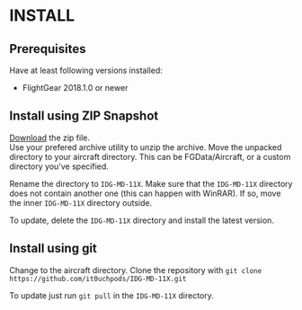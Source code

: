 # INSTALL
## Prerequisites
Have at least following versions installed:
* FlightGear 2018.1.0 or newer

## Install using ZIP Snapshot
[Download](https://github.com/it0uchpods/IDG-MD-11X/archive/master.zip) the zip file.  
Use your prefered archive utility to unzip the archive.
Move the unpacked directory to your aircraft directory. This can be FGData/Aircraft, or a custom directory you've specified.

Rename the directory to `IDG-MD-11X`.
Make sure that the `IDG-MD-11X` directory does not contain another one (this can happen with WinRAR). If so, move the inner `IDG-MD-11X` directory outside.

To update, delete the `IDG-MD-11X` directory and install the latest version.

## Install using git
Change to the aircraft directory.
Clone the repository with `git clone https://github.com/it0uchpods/IDG-MD-11X.git`

To update just run `git pull` in the `IDG-MD-11X` directory.
